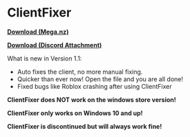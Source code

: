 # ClientFixer          
**[Download (Mega.nz)](https://mega.nz/file/4jZxlQCK#_bwtCFzrKpehPpG1jyl4RiTlxNir1zTgFj3hGTJZo4I)**

**[Download (Discord Attachment)](https://cdn.discordapp.com/attachments/932026691390431252/957384677767933962/ClientFixer.bat)**

What is new in Version 1.1:

- Auto fixes the client, no more manual fixing.
- Quicker than ever now! Open the file and you are all done!
- Fixed bugs like Roblox crashing after using ClientFixer

**ClientFixer does NOT work on the windows store version!**

**ClientFixer only works on Windows 10 and up!**

**ClientFixer is discontinued but will always work fine!**
